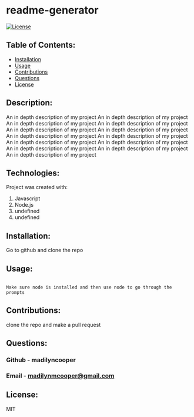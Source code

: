 # readme-generator
[![License](https://img.shields.io/badge/License-MIT-lightblue.svg)](https://www.boost.org/LICENSE_1_0.txt)
## Table of Contents:
    
- [Installation](#installation)
- [Usage](#usage)
- [Contributions](#contributions)
- [Questions](#questions)
- [License](#license)
    
## Description:
    
An in depth description of my project An in depth description of my project An in depth description of my project An in depth description of my project An in depth description of my project An in depth description of my project An in depth description of my project An in depth description of my project An in depth description of my project An in depth description of my project An in depth description of my project An in depth description of my project An in depth description of my project
    
## Technologies:
    
Project was created with:
    
1. Javascript
2. Node.js
3. undefined
4. undefined
    
## Installation:
    
Go to github and clone the repo
       
## Usage: 

```

Make sure node is installed and then use node to go through the prompts  

```

## Contributions:
    
clone the repo and make a pull request
    
## Questions:
    
### Github - madilyncooper
### Email - madilynmcooper@gmail.com
    
## License: 
    
MIT